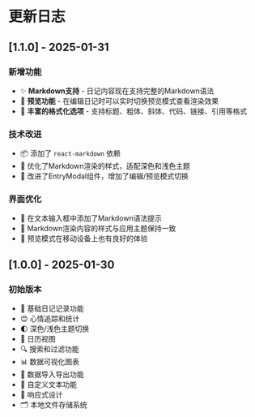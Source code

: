 # 更新日志

## [1.1.0] - 2025-01-31

### 新增功能
- ✨ **Markdown支持** - 日记内容现在支持完整的Markdown语法
- 👀 **预览功能** - 在编辑日记时可以实时切换预览模式查看渲染效果
- 📖 **丰富的格式化选项** - 支持标题、粗体、斜体、代码、链接、引用等格式

### 技术改进
- 📦 添加了 `react-markdown` 依赖
- 🎨 优化了Markdown渲染的样式，适配深色和浅色主题
- 🔧 改进了EntryModal组件，增加了编辑/预览模式切换

### 界面优化
- 🎯 在文本输入框中添加了Markdown语法提示
- 🎨 Markdown渲染内容的样式与应用主题保持一致
- 📱 预览模式在移动设备上也有良好的体验

## [1.0.0] - 2025-01-30

### 初始版本
- 📝 基础日记记录功能
- 😊 心情追踪和统计
- 🌓 深色/浅色主题切换
- 📅 日历视图
- 🔍 搜索和过滤功能
- 📊 数据可视化图表
- 💾 数据导入导出功能
- 🎨 自定义文本功能
- 📱 响应式设计
- 🗂️ 本地文件存储系统 